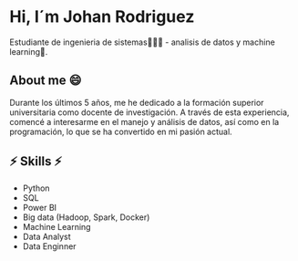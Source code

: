 # Hi, I´m Johan Rodriguez 

Estudiante de ingenieria de sistemas👨🏻‍💻 - analisis de datos y machine learning🦾.

## About me 😄

Durante los últimos 5 años, me he dedicado a la formación superior universitaria como docente de investigación. A través de esta experiencia, comencé a interesarme en el manejo y análisis de datos, así como en la programación, lo que se ha convertido en mi pasión actual.

## ⚡ Skills ⚡
 - Python
 - SQL
 - Power BI
 - Big data (Hadoop, Spark, Docker)
 - Machine Learning
 - Data Analyst
 - Data Enginner
<!--
**JohanRROT/johanRROT** is a ✨ _special_ ✨ repository because its `README.md` (this file) appears on your GitHub profile.

Here are some ideas to get you started:

- 🔭 I’m currently working on ...
- 🌱 I’m currently learning ...
- 👯 I’m looking to collaborate on ...
- 🤔 I’m looking for help with ...
- 💬 Ask me about ...
- 📫 How to reach me: ...
- 😄 Pronouns: ...
- ⚡ Fun fact: ...
-->
